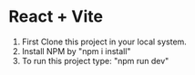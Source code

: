 # React + Vite

<ol>
  <li>First Clone this project in your local system.</li>
  <li>Install NPM by "npm i install"</li>
  <li>To run this project type: "npm run dev"</li>
</ol>


